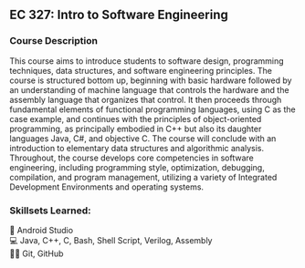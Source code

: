 ## EC 327: Intro to Software Engineering

### Course Description
This course aims to introduce students to software design, programming techniques, data structures, and software engineering principles. The course is structured bottom up, beginning with basic hardware followed by an understanding of machine language that controls the hardware and the assembly language that organizes that control. It then proceeds through fundamental elements of functional programming languages, using C as the case example, and continues with the principles of object-oriented programming, as principally embodied in C++ but also its daughter languages Java, C#, and objective C. The course will conclude with an introduction to elementary data structures and algorithmic analysis. Throughout, the course develops core competencies in software engineering, including programming style, optimization, debugging, compilation, and program management, utilizing a variety of Integrated Development Environments and operating systems.

### Skillsets Learned:
📲 Android Studio<br>
💻 Java, C++, C, Bash, Shell Script, Verilog, Assembly <br>
🧑‍💻 Git, GitHub